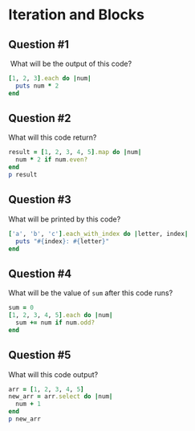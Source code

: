 # Iteration and Blocks

## Question #1

 What will be the output of this code?

```ruby
[1, 2, 3].each do |num|
  puts num * 2
end
```


## Question #2

What will this code return?

```ruby
result = [1, 2, 3, 4, 5].map do |num|
  num * 2 if num.even?
end
p result
```


## Question #3

What will be printed by this code?

```ruby
['a', 'b', 'c'].each_with_index do |letter, index|
  puts "#{index}: #{letter}"
end
```


## Question #4

What will be the value of `sum` after this code runs?

```ruby
sum = 0
[1, 2, 3, 4, 5].each do |num|
  sum += num if num.odd?
end
```


## Question #5

What will this code output?

```ruby
arr = [1, 2, 3, 4, 5]
new_arr = arr.select do |num|
  num + 1
end
p new_arr
```

